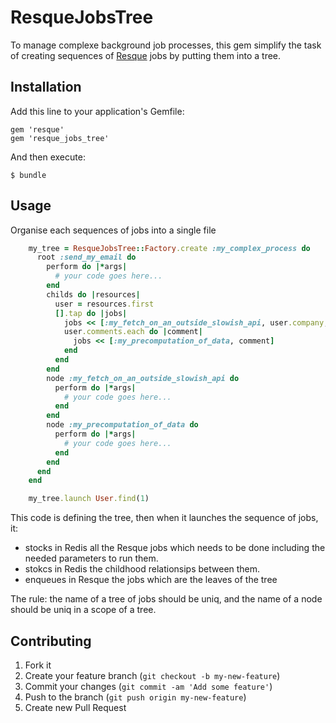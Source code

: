 # ResqueJobsTree

To manage complexe background job processes, this gem simplify the task of creating
sequences of [Resque](https://github.com/resque/resque) jobs by putting them into a tree.

## Installation

Add this line to your application's Gemfile:

    gem 'resque'
    gem 'resque_jobs_tree'

And then execute:

    $ bundle

## Usage

Organise each sequences of jobs into a single file

``` ruby
    my_tree = ResqueJobsTree::Factory.create :my_complex_process do
      root :send_my_email do
        perform do |*args|
          # your code goes here...
        end
        childs do |resources|
          user = resources.first
          [].tap do |jobs|
            jobs << [:my_fetch_on_an_outside_slowish_api, user.company, user.group]
            user.comments.each do |comment|
              jobs << [:my_precomputation_of_data, comment]
            end
          end
        end
        node :my_fetch_on_an_outside_slowish_api do
          perform do |*args|
            # your code goes here...
          end
        end
        node :my_precomputation_of_data do
          perform do |*args|
            # your code goes here...
          end
        end
      end
    end

    my_tree.launch User.find(1)
```

This code is defining the tree, then when it launches the sequence of jobs, it:
* stocks in Redis all the Resque jobs which needs to be done including the needed parameters to run them.
* stokcs in Redis the childhood relationsips between them.
* enqueues in Resque the jobs which are the leaves of the tree

The rule: the name of a tree of jobs should be uniq, and the name of a node should be uniq in a scope of a tree.

## Contributing

1. Fork it
2. Create your feature branch (`git checkout -b my-new-feature`)
3. Commit your changes (`git commit -am 'Add some feature'`)
4. Push to the branch (`git push origin my-new-feature`)
5. Create new Pull Request
